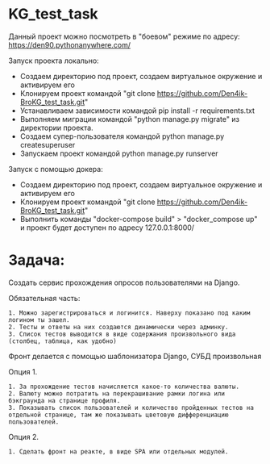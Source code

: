 # KG_test_task

Данный проект можно посмотреть в "боевом" режиме по адресу: https://den90.pythonanywhere.com/


Запуск проекта локально:
  - Создаем директорию под проект, создаем виртуальное окружение и активируем его
  - Клонируем проект командой "git clone https://github.com/Den4ik-BroKG_test_task.git"
  - Устанавливаем зависимости командой pip install -r requirements.txt
  - Выполняем миграции командой "python manage.py migrate" из директории проекта.
  - Создаем супер-пользователя командой python manage.py createsuperuser
  - Запускаем проект командой python manage.py runserver
  
  
Запуск с помощью докера:
  - Создаем директорию под проект, создаем виртуальное окружение и активируем его
  - Клонируем проект командой "git clone https://github.com/Den4ik-BroKG_test_task.git"
  - Выполнить команды "docker-compose build" > "docker_compose up" и проект будет доступен по адресу 127.0.0.1:8000/



# Задача:
  Создать сервис прохождения опросов пользователями на Django.

  Обязательная часть:

    1. Можно зарегистрироваться и логинится. Наверху показано под каким логином ты зашел.
    2. Тесты и ответы на них создаются динамически через админку.
    3. Список тестов выводится в виде содержания произвольного вида (столбец, таблица, как удобно)

  Фронт делается с помощью шаблонизатора Django, СУБД произвольная

  Опция 1.

    1. За прохождение тестов начисляется какое-то количества валюты.
    2. Валюту можно потратить на перекрашивание рамки логина или бэкграунда на странице профиля.
    3. Показывать список пользователей и количество пройденных тестов на отдельной странице, там же показывать цветовую дифференциацию пользователей. 

  Опция 2.

    1. Сделать фронт на реакте, в виде SPA или отдельных модулей.

